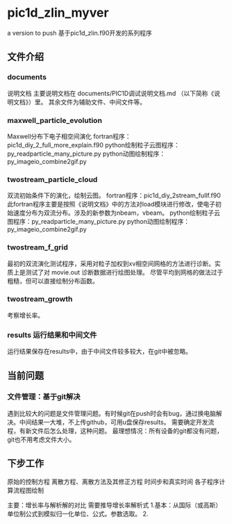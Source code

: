 # pic1d_zlin_myver
a version to push
基于pic1d_zlin.f90开发的系列程序
## 文件介绍
### documents 
说明文档
主要说明文档在 documents/PIC1D调试说明文档.md （以下简称《说明文档》）里。
其余文件为辅助文件、中间文件等。

### maxwell_particle_evolution 
Maxwell分布下电子相空间演化
fortran程序：pic1d_diy_2_full_more_explain.f90 
python绘制粒子云图程序：py_readparticle_many_picture.py
python动图绘制程序：py_imageio_combine2gif.py

### twostream_particle_cloud
双流初始条件下的演化，绘制云图。
fortran程序：pic1d_diy_2stream_fullf.f90
此fortran程序主要是按照《说明文档》中的方法对load模块进行修改，使电子初始速度分布为双流分布。涉及的新参数为nbeam，vbeam。
python绘制粒子云图程序：py_readparticle_many_picture.py
python动图绘制程序：py_imageio_combine2gif.py

### twostream_f_grid
最初的双流演化测试程序，采用对粒子加权到xv相空间网格的方法进行诊断。实质上是测试了对 movie.out 诊断数据进行绘图处理。
尽管平均到网格的做法过于粗糙，但可以直接绘制分布函数。

### twostream_growth

考察增长率。




### results 运行结果和中间文件
运行结果保存在results中，由于中间文件较多较大，在git中被忽略。

## 当前问题
### 文件管理：基于git解决
遇到比较大的问题是文件管理问题。有时候git在push时会有bug，通过换电脑解决。中间结果一大堆，不上传github，可用u盘保存results。
需要确定开发流程，有新文件后怎么处理，这种问题。
最理想情况：所有设备的git都没有问题，git也不用考虑文件大小。

## 下步工作
原始的控制方程
离散方程、离散方法及其修正方程
时间步和真实时间
各子程序计算流程图绘制

主要：增长率与解析解的对比
需要推导增长率解析式
1.基本：从国际（或高斯）单位制公式到模拟归一化单位、公式。参数选取。
2.
